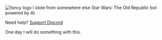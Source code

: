 ![fancy logo I stole from somewhere else](http://vignette3.wikia.nocookie.net/starwars/images/6/6d/SWTOR.jpg/revision/latest?cb=20081023010731)
Star Wars: The Old Republic bot powered by AI.

Need help? [Support Discord](https://discord.gg/nNCPzj6)

One day I will do something with this.
